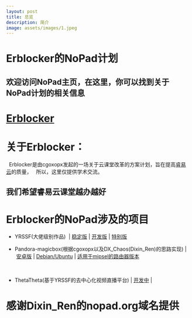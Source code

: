 ```yaml
---
layout: post
title: 总览
description: 简介
image: assets/images/1.jpeg
---
```



# Erblocker的NoPad计划

## 欢迎访问NoPad主页，在这里，你可以找到关于NoPad计划的相关信息

# [Erblocker](https://github.com/Erblocker)

# 关于Erblocker：
   
   Erblocker是由cgoxopx发起的一场关于云课堂改革的方案计划，旨在提高[睿易云](http://www.ruiyiyun.com)的质量，
   
   所以，这里仅提供学术交流。
   
## 我们希望睿易云课堂越办越好

# Erblocker的NoPad涉及的项目

 
 * YRSSF(大佬级别作品)  | [稳定版](https://github.com/Erblocker/YRSSF) | [开发版](https://github.com/cgoxopx/YRSSF) | [特别版](https://github.com/anti-ry/YRSSF)
  
  
  * Pandora-magicbox(根据cgoxopx以及DX_Chaos(Dixin_Ren)的思路实现) | [安卓版](https://github.com/Erblocker/Pandora-magicbox/tree/master/arch/ARM/Android) | [Debian/Ubuntu](https://github.com/Erblocker/Pandora-magicbox/tree/master/arch/ARM/Linux) | [适用于mipsel的路由器版本](https://github.com/Erblocker/Pandora-magicbox/tree/master/arch/mipsel/openwrt)
   
   
 * ThetaTheta(基于YRSSF的去中心化视频直播平台) | [开发中](https://github.com/Erblocker/ThetaTheta) |
   

# 感谢Dixin_Ren的nopad.org域名提供
          
                            
                                   
